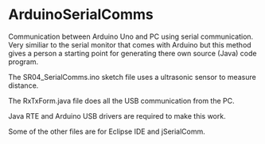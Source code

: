 # ArduinoSerialComms
Communication between Arduino Uno and PC using serial communication.  Very similiar to the serial monitor that comes with Arduino but this method gives a person a starting point for generating there own source (Java) code program.

The SR04_SerialComms.ino sketch file uses a ultrasonic sensor to measure distance.

The RxTxForm.java file does all the USB communication from the PC.

Java RTE and Arduino USB drivers are required to make this work.

Some of the other files are for Eclipse IDE and jSerialComm.
